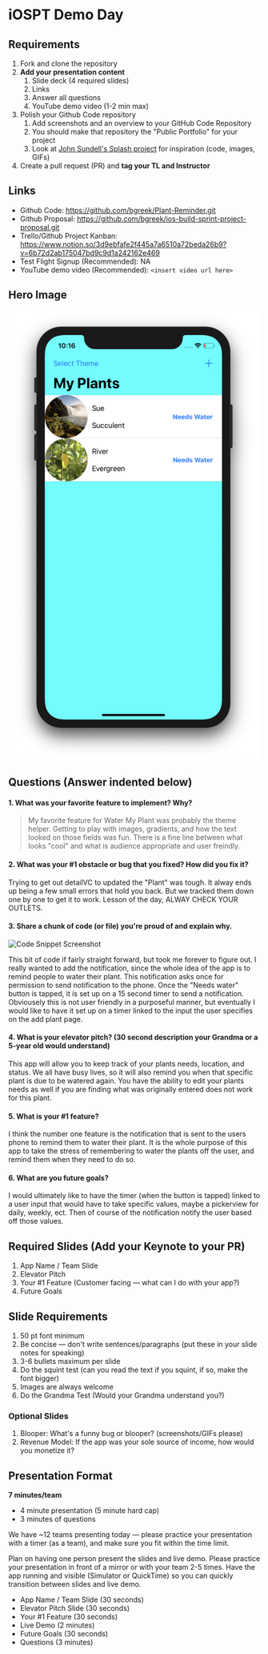 # iOSPT Demo Day

## Requirements

1. Fork and clone the repository
2. **Add your presentation content**
    1. Slide deck (4 required slides)
    2. Links
    3. Answer all questions 
    4. YouTube demo video (1-2 min max)
3. Polish your Github Code repository
    1. Add screenshots and an overview to your GitHub Code Repository
    2. You should make that repository the "Public Portfolio" for your project
    3. Look at [John Sundell's Splash project](https://github.com/JohnSundell/Splash) for inspiration (code, images, GIFs)
4. Create a pull request (PR) and **tag your TL and Instructor**

## Links

* Github Code: https://github.com/bgreek/Plant-Reminder.git
* Github Proposal: https://github.com/bgreek/ios-build-sprint-project-proposal.git
* Trello/Github Project Kanban: https://www.notion.so/3d9ebfafe2f445a7a6510a72beda26b9?v=6b72d2ab175047bd9c9d1a242162e469
* Test Flight Signup (Recommended): NA
* YouTube demo video (Recommended): `<insert video url here>`

## Hero Image

<img src="Water My Plant Main Screen.png" width="500">

## Questions (Answer indented below)

#### 1. What was your favorite feature to implement? Why?

> My favorite feature for Water My Plant was probably the theme helper. Getting to play with images, gradients, and how the text looked on those fields was fun. There is a fine line between what looks "cool" and what is audience appropriate and user freindly. 

#### 2. What was your #1 obstacle or bug that you fixed? How did you fix it?

Trying to get out detailVC to updated the "Plant" was tough. It alway ends up being a few small errors that hold you back. But we tracked them down one by one to get it to work. Lesson of the day, ALWAY CHECK YOUR OUTLETS.
  
#### 3. Share a chunk of code (or file) you're proud of and explain why.

![Code Snippet Screenshot](https://github.com/bgreek/ios-pt-demo-day/blob/master/Code%20Snippet.png)
    
This bit of code if fairly straight forward, but took me forever to figure out. I really wanted to add the notification, since the whole idea of the app is to remind people to water their plant. This notification asks once for permission to send notification to the phone. Once the "Needs water" button is tapped, it is set up on a 15 second timer to send a notification. Obviousely this is not user friendly in a purposeful manner, but eventually I would like to have it set up on a timer linked to the input the user specifies on the add plant page.
  
#### 4. What is your elevator pitch? (30 second description your Grandma or a 5-year old would understand)

This app will allow you to keep track of your plants needs, location, and status. We all have busy lives, so it will also remind you when that specific plant is due to be watered again. You have the ability to edit your plants needs as well if you are finding what was originally entered does not work for this plant. 
  
#### 5. What is your #1 feature?

I think the number one feature is the notification that is sent to the users phone to remind them to water their plant. It is the whole purpose of this app to take the stress of remembering to water the plants off the user, and remind them when they need to do so. 
  
#### 6. What are you future goals?

I would ultimately like to have the timer (when the button is tapped) linked to a user input that would have to take specific values, maybe a pickerview for daily, weekly, ect. Then of course of the notification notify the user based off those values. 

## Required Slides (Add your Keynote to your PR)

1. App Name / Team Slide
2. Elevator Pitch
3. Your #1 Feature (Customer facing — what can I do with your app?)
4. Future Goals

## Slide Requirements

1. 50 pt font minimum
2. Be concise — don't write sentences/paragraphs (put these in your slide notes for speaking)
3. 3-6 bullets maximum per slide
4. Do the squint test (can you read the text if you squint, if so, make the font bigger)
6. Images are always welcome
7. Do the Grandma Test (Would your Grandma understand you?)

### Optional Slides

1. Blooper: What's a funny bug or blooper? (screenshots/GIFs please)
2. Revenue Model: If the app was your sole source of income, how would you monetize it?

## Presentation Format

**7 minutes/team**

* 4 minute presentation (5 minute hard cap)
* 3 minutes of questions

We have ~12 teams presenting today — please practice your presentation with a timer (as a team), and make sure you fit within the time limit.

Plan on having one person present the slides and live demo. Please practice your presentation in front of a mirror or with your team 2-5 times. Have the app running and visible (Simulator or QuickTime) so you can quickly transition between slides and live demo.

* App Name / Team Slide (30 seconds)
* Elevator Pitch Slide (30 seconds)
* Your #1 Feature (30 seconds)
* Live Demo (2 minutes)
* Future Goals (30 seconds)
* Questions (3 minutes)
